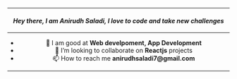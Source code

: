 <hr/>

<span align="center">
  <span>
    <h4 align="center"><em>Hey there, I am Anirudh Saladi, I love to code and take new challenges</em>  
    </h4>
</span>

<hr/>

<ul>
    <li>👀 I am good at <strong>Web develpoment, App Development</strong></li>
<!--     <li>🌱 I’m currently learning <strong>Flutter</strong></li> -->
    <li>💞️ I’m looking to collaborate on <strong>Reactjs</strong> projects</li>
    <li>📫 How to reach me <strong>anirudhsaladi7@gmail.com<strong></li>
 </ul>
      
<hr/>
      

<!---
Anirudh-1606/Anirudh-1606 is a ✨ special ✨ repository because its `README.md` (this file) appears on your GitHub profile.
You can click the Preview link to take a look at your changes.
--->
